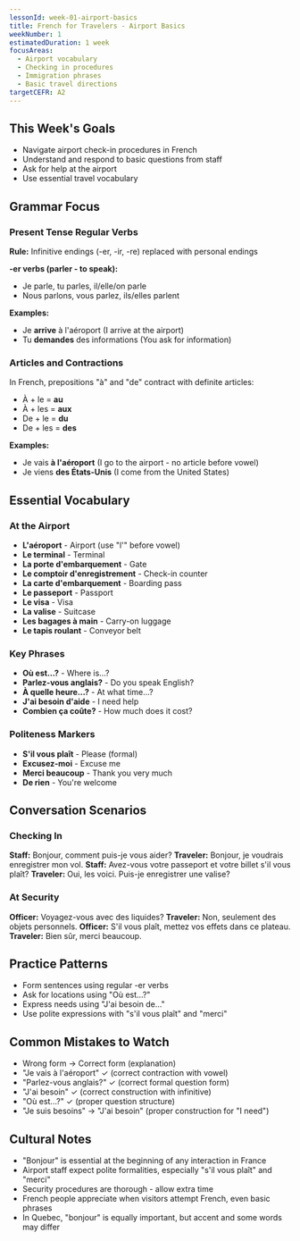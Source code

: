 ```yaml
---
lessonId: week-01-airport-basics
title: French for Travelers - Airport Basics
weekNumber: 1
estimatedDuration: 1 week
focusAreas:
  - Airport vocabulary
  - Checking in procedures
  - Immigration phrases
  - Basic travel directions
targetCEFR: A2
---
```


## This Week's Goals

- Navigate airport check-in procedures in French
- Understand and respond to basic questions from staff
- Ask for help at the airport
- Use essential travel vocabulary

## Grammar Focus

### Present Tense Regular Verbs
**Rule:** Infinitive endings (-er, -ir, -re) replaced with personal endings

**-er verbs (parler - to speak):**
- Je parle, tu parles, il/elle/on parle
- Nous parlons, vous parlez, ils/elles parlent

**Examples:**
- Je **arrive** à l'aéroport (I arrive at the airport)
- Tu **demandes** des informations (You ask for information)

### Articles and Contractions
In French, prepositions "à" and "de" contract with definite articles:

- À + le = **au**
- À + les = **aux** 
- De + le = **du**
- De + les = **des**

**Examples:**
- Je vais **à l'aéroport** (I go to the airport - no article before vowel)
- Je viens **des États-Unis** (I come from the United States)

## Essential Vocabulary

### At the Airport
- **L'aéroport** - Airport (use "l'" before vowel)
- **Le terminal** - Terminal
- **La porte d'embarquement** - Gate
- **Le comptoir d'enregistrement** - Check-in counter
- **La carte d'embarquement** - Boarding pass
- **Le passeport** - Passport
- **Le visa** - Visa
- **La valise** - Suitcase
- **Les bagages à main** - Carry-on luggage
- **Le tapis roulant** - Conveyor belt

### Key Phrases
- **Où est...?** - Where is...?
- **Parlez-vous anglais?** - Do you speak English?
- **À quelle heure...?** - At what time...?
- **J'ai besoin d'aide** - I need help
- **Combien ça coûte?** - How much does it cost?

### Politeness Markers
- **S'il vous plaît** - Please (formal)
- **Excusez-moi** - Excuse me
- **Merci beaucoup** - Thank you very much
- **De rien** - You're welcome

## Conversation Scenarios

### Checking In
**Staff:** Bonjour, comment puis-je vous aider?
**Traveler:** Bonjour, je voudrais enregistrer mon vol.
**Staff:** Avez-vous votre passeport et votre billet s'il vous plaît?
**Traveler:** Oui, les voici. Puis-je enregistrer une valise?

### At Security
**Officer:** Voyagez-vous avec des liquides?
**Traveler:** Non, seulement des objets personnels.
**Officer:** S'il vous plaît, mettez vos effets dans ce plateau.
**Traveler:** Bien sûr, merci beaucoup.

## Practice Patterns

- Form sentences using regular -er verbs
- Ask for locations using "Où est...?"
- Express needs using "J'ai besoin de..."
- Use polite expressions with "s'il vous plaît" and "merci"

## Common Mistakes to Watch

- Wrong form → Correct form (explanation)
- "Je vais à l'aéroport" ✓ (correct contraction with vowel)
- "Parlez-vous anglais?" ✓ (correct formal question form)
- "J'ai besoin" ✓ (correct construction with infinitive)
- "Où est...?" ✓ (proper question structure)
- "Je suis besoins" → "J'ai besoin" (proper construction for "I need")

## Cultural Notes

- "Bonjour" is essential at the beginning of any interaction in France
- Airport staff expect polite formalities, especially "s'il vous plaît" and "merci"
- Security procedures are thorough - allow extra time
- French people appreciate when visitors attempt French, even basic phrases
- In Quebec, "bonjour" is equally important, but accent and some words may differ